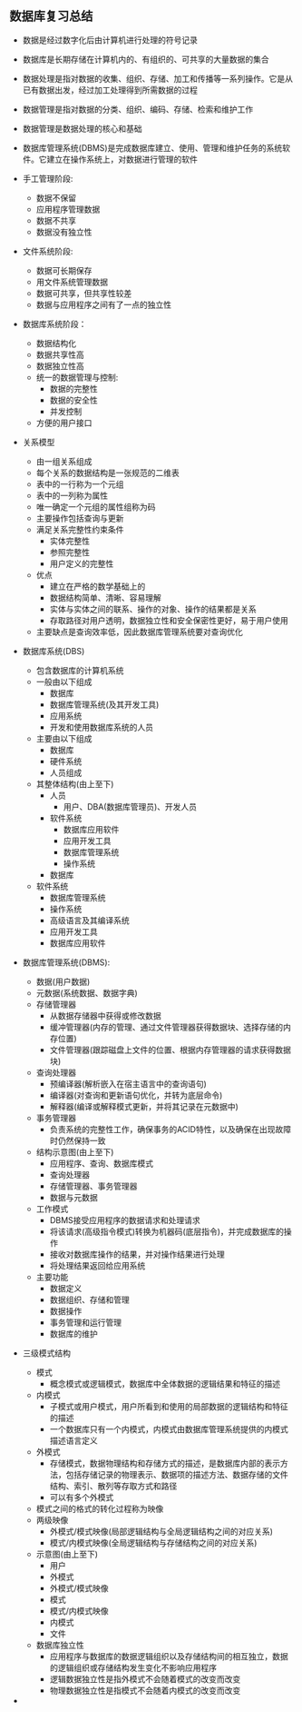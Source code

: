 ## 数据库复习总结

* 数据是经过数字化后由计算机进行处理的符号记录

* 数据库是长期存储在计算机内的、有组织的、可共享的大量数据的集合

* 数据处理是指对数据的收集、组织、存储、加工和传播等一系列操作。它是从已有数据出发，经过加工处理得到所需数据的过程

* 数据管理是指对数据的分类、组织、编码、存储、检索和维护工作
 
* 数据管理是数据处理的核心和基础

* 数据库管理系统(DBMS)是完成数据库建立、使用、管理和维护任务的系统软件。它建立在操作系统上，对数据进行管理的软件

* 手工管理阶段:
    - 数据不保留
    - 应用程序管理数据
    - 数据不共享
    - 数据没有独立性

* 文件系统阶段:
    - 数据可长期保存
    - 用文件系统管理数据
    - 数据可共享，但共享性较差
    - 数据与应用程序之间有了一点的独立性

* 数据库系统阶段：
    - 数据结构化
    - 数据共享性高
    - 数据独立性高
    - 统一的数据管理与控制:
        + 数据的完整性
        + 数据的安全性
        + 并发控制
    - 方便的用户接口

* 关系模型
    - 由一组关系组成
    - 每个关系的数据结构是一张规范的二维表
    - 表中的一行称为一个元组
    - 表中的一列称为属性
    - 唯一确定一个元组的属性组称为码
    - 主要操作包括查询与更新
    - 满足关系完整性约束条件
        + 实体完整性
        + 参照完整性
        + 用户定义的完整性
    - 优点
        + 建立在严格的数学基础上的
        + 数据结构简单、清晰、容易理解
        + 实体与实体之间的联系、操作的对象、操作的结果都是关系
        + 存取路径对用户透明，数据独立性和安全保密性更好，易于用户使用
    - 主要缺点是查询效率低，因此数据库管理系统要对查询优化

* 数据库系统(DBS)
    - 包含数据库的计算机系统
    - 一般由以下组成
        + 数据库
        + 数据库管理系统(及其开发工具)
        + 应用系统
        + 开发和使用数据库系统的人员
    - 主要由以下组成
        + 数据库
        + 硬件系统
        + 人员组成
    - 其整体结构(由上至下)
        + 人员
            * 用户、DBA(数据库管理员)、开发人员
        + 软件系统
            * 数据库应用软件
            * 应用开发工具
            * 数据库管理系统
            * 操作系统
        + 数据库
    - 软件系统
        + 数据库管理系统
        + 操作系统
        + 高级语言及其编译系统
        + 应用开发工具
        + 数据库应用软件

* 数据库管理系统(DBMS):
    - 数据(用户数据)
    - 元数据(系统数据、数据字典)
    - 存储管理器
        + 从数据存储器中获得或修改数据
        + 缓冲管理器(内存的管理、通过文件管理器获得数据块、选择存储的内存位置)
        + 文件管理器(跟踪磁盘上文件的位置、根据内存管理器的请求获得数据块)
    - 查询处理器
        + 预编译器(解析嵌入在宿主语言中的查询语句)
        + 编译器(对查询和更新语句优化，并转为底层命令)
        + 解释器(编译或解释模式更新，并将其记录在元数据中)
    - 事务管理器
        + 负责系统的完整性工作，确保事务的ACID特性，以及确保在出现故障时仍然保持一致
    - 结构示意图(由上至下)
        + 应用程序、查询、数据库模式
        + 查询处理器
        + 存储管理器、事务管理器
        + 数据与元数据
    - 工作模式
        + DBMS接受应用程序的数据请求和处理请求
        + 将该请求(高级指令模式)转换为机器码(底层指令)，并完成数据库的操作
        + 接收对数据库操作的结果，并对操作结果进行处理
        + 将处理结果返回给应用系统
    - 主要功能
        + 数据定义
        + 数据组织、存储和管理
        + 数据操作
        + 事务管理和运行管理
        + 数据库的维护

* 三级模式结构
    - 模式
        + 概念模式或逻辑模式，数据库中全体数据的逻辑结果和特征的描述
    - 内模式
        + 子模式或用户模式，用户所看到和使用的局部数据的逻辑结构和特征的描述
        + 一个数据库只有一个内模式，内模式由数据库管理系统提供的内模式描述语言定义
    - 外模式
        + 存储模式，数据物理结构和存储方式的描述，是数据库内部的表示方法，包括存储记录的物理表示、数据项的描述方法、数据存储的文件结构、索引、散列等存取方式和路径
        + 可以有多个外模式
    - 模式之间的格式的转化过程称为映像
    - 两级映像
        + 外模式/模式映像(局部逻辑结构与全局逻辑结构之间的对应关系)
        + 模式/内模式映像(全局逻辑结构与存储结构之间的对应关系)
    - 示意图(由上至下)
        + 用户
        + 外模式
        + 外模式/模式映像
        + 模式
        + 模式/内模式映像
        + 内模式
        + 文件
    - 数据库独立性
        + 应用程序与数据库的数据逻辑组织以及存储结构间的相互独立，数据的逻辑组织或存储结构发生变化不影响应用程序
        + 逻辑数据独立性是指外模式不会随着模式的改变而改变
        + 物理数据独立性是指模式不会随着内模式的改变而改变

* 